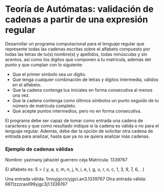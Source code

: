 # Teoría de Autómatas: validación de cadenas a partir de una expresión regular

Desarrollar un programa computacional para el lenguaje regular que represente todas las
cadenas escritas sobre el alfabeto compuesto por todas las letras de tu(s) nombre(s) y apellidos,
todas minúsculas y sin acentos, así como los dígitos que componen a tu matrícula, además del
punto y que cumplan con lo siguiente:

- Que el primer símbolo sea un dígito.
- Que tenga cualquier combinación de letras y dígitos intermedia, válidos en el alfabeto.
- Que la cadena contenga tus iniciales en forma consecutiva al menos una vez.
- Que la cadena contenga como últimos símbolos un punto seguido de tu número de
matrícula completo.
- Que acepte puntos intermedios, pero no en forma consecutiva.

El programa debe ser capaz de tomar como entrada una cadena de caracteres y que como
resultado indique si la cadena es válida o no para el lenguaje regular. Además, debe dar la
opción de solicitar otra cadena de entrada para analizar, hasta que ya no se quiera analizar más
cadenas.

### Ejemplo de cadenas válidas

Nombre: yazmany jahaziel guerrero ceja
Matrícula: 1339767

El alfabeto es:
S = { y, a, z, m, n, j, h, i, e, l, g, u, r, o, c, 1, 3, 9, 7, 6, . }

Una entrada válida: 1mnyjgccicyjgci.an3.1339767
Otra entrada válida: 6611zzzraoll99yjgc3j1.1339767
